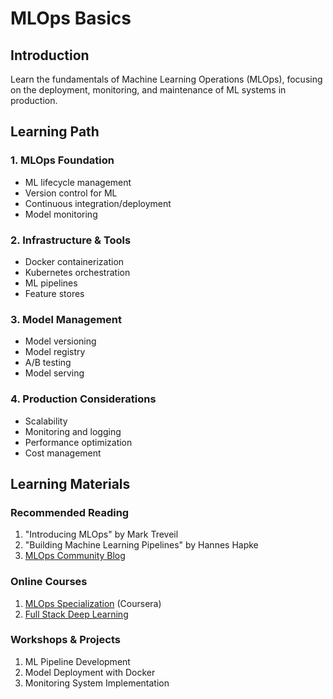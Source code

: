 # MLOps Basics

## Introduction
Learn the fundamentals of Machine Learning Operations (MLOps), focusing on the deployment, monitoring, and maintenance of ML systems in production.

## Learning Path

### 1. MLOps Foundation
- ML lifecycle management
- Version control for ML
- Continuous integration/deployment
- Model monitoring

### 2. Infrastructure & Tools
- Docker containerization
- Kubernetes orchestration
- ML pipelines
- Feature stores

### 3. Model Management
- Model versioning
- Model registry
- A/B testing
- Model serving

### 4. Production Considerations
- Scalability
- Monitoring and logging
- Performance optimization
- Cost management

## Learning Materials

### Recommended Reading
1. "Introducing MLOps" by Mark Treveil
2. "Building Machine Learning Pipelines" by Hannes Hapke
3. [MLOps Community Blog](https://ml-ops.org/)

### Online Courses
1. [MLOps Specialization](https://www.coursera.org/specializations/mlops-machine-learning-duke) (Coursera)
2. [Full Stack Deep Learning](https://fullstackdeeplearning.com/)

### Workshops & Projects
1. ML Pipeline Development
2. Model Deployment with Docker
3. Monitoring System Implementation